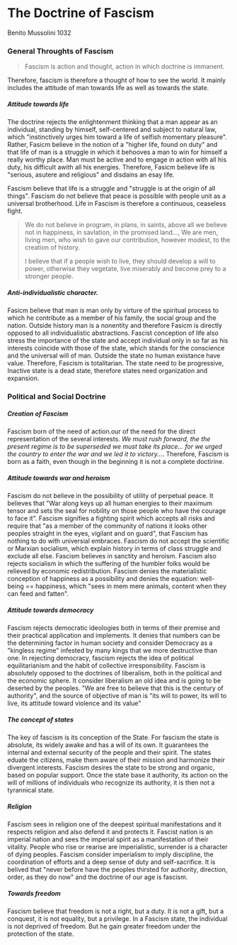 # The Doctrine of Fascism
Benito Mussolini 1032

### General Throughts of Fascism
>Fascism is action and thought, action in which doctrine is immanent. 

Therefore, fascism is therefore a thought of how to see the world. It mainly includes the attitude of man towards life as well as towards the state. 
##### Attitude towards life
The doctrine rejects the enlightenment thinking that a man appear as an individual, standing by himself, self-centered and subject to natural law, which "instinctively urges him toward a life of selfish momentary pleasure". Rather, Fasicm believe in the notion of a "higher life, found on duty" and that life of man is a struggle in which it behooves a man to win for himself a really worthy place. Man must be active and to engage in action with all his duty, his difficult awith all his energies. Therefore, Fasicm believe life is "serious, asutere and religious" and disdains an esay life.

Fascism believe that life is a struggle and "struggle is at the origin of all things". Fascism do not believe that peace is possible with people unit as a universal brotherhood. Life in Fascism is therefore a continuous, ceaseless fight.
>We do not believe in program, in plans, in saints, above all we believe not in happiness, in savlation, in the promised land..., We are men, living men, who wish to gave our contribution, however modest, to the creation of history.
>
>I believe that if a people wish to live, they should develop a will to power, otherwise they vegetate, live miserably and become prey to a stronger people.

##### Anti-individualistic character.
Fasicm believe that man is man only by virture of the spiritual process to which he contribute as a member of his family, the social group and the nation. Outside history man is a nonentity and therefore Fasicm is directly opposed to all individualistic abstractions. Fascist conception of life also stress the importance of the state and accept individual only in so far as his interests coincide with those of the state, which stands for the conscience and the universal will of man. Outside the state no human existance have value. Therefore, Fascism is totalitarian.
The state need to be progressive, Inactive state is a dead state, therefore states need organization and expansion. 

### Political and Social Doctrine
##### Creation of Fascism 
Fascism born of the need of action.our of the need for the direct representation of the several interests. *We must rush forward, the the present regime is to be superseded we must take its place... for we urged the country to enter the war and we led it to victory...*. Therefore, Fascism is born as a faith, even though in the beginning it is not a complete doctirine. 

##### Attitude towards war and heroism
Fascism do not believe in the possibility of utility of perpetual peace. It believes that "War along keys up all human energies to their maximum tensor and sets the seal for nobility on those people who have the courage to face it". Fascism signifies a fighting spirit which accepts all risks and require that "as a member of the community of nations it looks other peoples straight in the eyes, vigilant and on guard", that Fascism has nothing to do with universial embraces. Fascism do not accept the scientific or Marxian socialism, which explain history in terms of class struggle and exclude all else. Fascism believes in sanctity and heroism. 
Fascism also rejects socialism in which the suffering of the humbler folks would be relieved by economic redistribution. Fascism denies the materialistic conception of happiness as a possibility and denies the equation: well-being == happiness, which "sees in mem mere animals, content when they can feed and fatten".

##### Attitude towards democracy
Fascism rejects democratic ideologies both in terms of their premise and their practical application and implements. It denies that numbers can be the determining factor in human society and consider Democracy as a "kingless regime" infested by many kings that we more destructive than one. In rejecting democracy, fascism rejects the idea of political equilitarianism and the habit of collective irresponsibility. 
Fascism is absolutely opposed to the doctrines of liberalism, both in the political and the economic sphere. It consider liberalism an old idea and is going to be deserted by the peoples. "We are free to believe that this is the century of authority", and the source of objective of man is "its will to power, its will to live, its attitude toward violence and its value"

##### The concept of states
The key of fascism is its conception of the State. For fascism the state is absolute, its widely awake and has a will of its own. It guarantees the internal and external security of the people and their spirit. The states eduate the citizens, make them aware of their mission and harmonize their divergent interests. Fascism desires the state to be strong and organic, based on popular support. Once the state base it authority, its action on the will of millions of individuals who recognize its authority, it is then not a tyrannical state. 

##### Religion
Fascism sees in religion one of the deepest spiritual manifestations and it respects religion and also defend it and protects it. Fascist nation is an imperial nation and sees the imperial spirit as a manifestation of their vitality. People who rise or rearise are imperialistic, surrender is a character of dying peoples. Fascism consider imperialism to imply discipline, the coordination of efforts and a deep sense of duty and self-sacrifice.
It is belived that "never before have the peoples thirsted for authority, direction, order, as they do now" and the doctrine of our age is fascism. 

##### Towards freedom
Fascism believe that freedom is not a right, but a duty. It is not a gift, but a conquest, it is not equality, but a privilege. In a Fascism state, the individual is not deprived of freedom. But he gain greater freedom under the protection of the state. 
